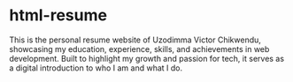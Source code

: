 # html-resume
This is the personal resume website of Uzodimma Victor Chikwendu, showcasing my education, experience, skills, and achievements in web development. Built to highlight my growth and passion for tech, it serves as a digital introduction to who I am and what I do.
